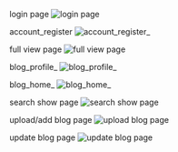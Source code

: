 login page
![login page](https://github.com/s2021027010/Hobby-Blog/assets/120708899/6947cefb-0402-4dca-a6f8-11dad6cb6655)

account_register
![account_register_](https://github.com/s2021027010/Hobby-Blog/assets/120708899/b8cc3b40-656d-4af3-89fe-93ff884053dc)

full view page
![full view page](https://github.com/s2021027010/Hobby-Blog/assets/120708899/e48c6ddf-5ae4-4605-a777-9d02cf040042)

blog_profile_
![blog_profile_](https://github.com/s2021027010/Hobby-Blog/assets/120708899/dcb18e3a-2578-4757-b2ff-32050d446973)

blog_home_
![blog_home_](https://github.com/s2021027010/Hobby-Blog/assets/120708899/283ca463-5ec6-4f57-942c-bd1dd1017db1)

search show page
![search show page](https://github.com/s2021027010/Hobby-Blog/assets/120708899/bbdc0ac2-5586-43e5-bbfa-182a33819b8b)


upload/add blog page
![upload blog page](https://github.com/s2021027010/Hobby-Blog/assets/120708899/28a708db-99fc-4d08-9e4e-a6d95e0a2d69)

update blog page
![update blog page](https://github.com/s2021027010/Hobby-Blog/assets/120708899/738ad4bf-64ee-41a6-ae01-fdb053c268ca)

